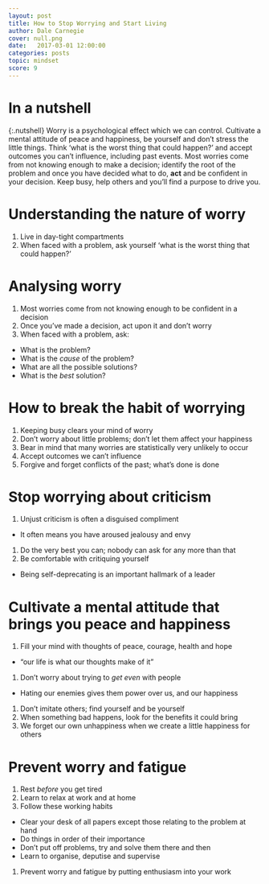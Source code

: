 ```yaml
---
layout: post
title: How to Stop Worrying and Start Living
author: Dale Carnegie
cover: null.png
date:   2017-03-01 12:00:00
categories: posts
topic: mindset
score: 9
---
```


# In a nutshell

{:.nutshell}
Worry is a psychological effect which we can control. Cultivate a mental
attitude of peace and happiness, be yourself and don’t stress the little
things. Think ‘what is the worst thing that could happen?’ and accept
outcomes you can’t influence, including past events. Most worries come
from not knowing enough to make a decision; identify the root of the
problem and once you have decided what to do, **act** and be confident
in your decision. Keep busy, help others and you’ll find a purpose to
drive you.

# Understanding the nature of worry

1.  Live in day-tight compartments
2.  When faced with a problem, ask yourself ‘what is the worst thing
    that could happen?’

# Analysing worry

1.  Most worries come from not knowing enough to be confident in a
    decision
1.  Once you’ve made a decision, act upon it and don’t worry
2.  When faced with a problem, ask:
-   What is the problem?
-   What is the *cause* of the problem?
-   What are all the possible solutions?
-   What is the *best* solution?

# How to break the habit of worrying

1.  Keeping busy clears your mind of worry
1.  Don’t worry about little problems; don’t let them affect your
    happiness
2.  Bear in mind that many worries are statistically very unlikely to
    occur
3.  Accept outcomes we can’t influence
4.  Forgive and forget conflicts of the past; what’s done is done

# Stop worrying about criticism

1.  Unjust criticism is often a disguised compliment
-   It often means you have aroused jealousy and envy
1.  Do the very best you can; nobody can ask for any more than that
2.  Be comfortable with critiquing yourself
-   Being self-deprecating is an important hallmark of a leader

# Cultivate a mental attitude that brings you peace and happiness

1.  Fill your mind with thoughts of peace, courage, health and hope
-   “our life is what our thoughts make of it”
1.  Don’t worry about trying to *get even* with people
-   Hating our enemies gives them power over us, and our happiness
1.  Don’t imitate others; find yourself and be yourself
2.  When something bad happens, look for the benefits it could bring
3.  We forget our own unhappiness when we create a little happiness for
    others

# Prevent worry and fatigue

1.  Rest *before* you get tired
1.  Learn to relax at work and at home
2.  Follow these working habits
-   Clear your desk of all papers except those relating to the problem
    at hand
-   Do things in order of their importance
-   Don’t put off problems, try and solve them there and then
-   Learn to organise, deputise and supervise
1.  Prevent worry and fatigue by putting enthusiasm into your work